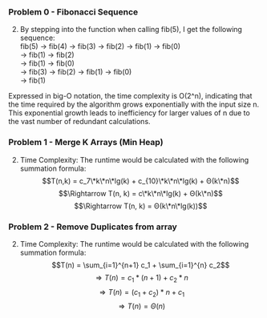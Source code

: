### Problem 0 - Fibonacci Sequence

2. By stepping into the function when calling fib(5), I get the following sequence:
   <br />fib(5) -> fib(4) -> fib(3) -> fib(2) -> fib(1) -> fib(0)<br />-> fib(1) -> fib(2)<br /> -> fib(1) -> fib(0)<br />-> fib(3) -> fib(2) -> fib(1) -> fib(0)<br />-> fib(1)

Expressed in big-O notation, the time complexity is O(2^n), indicating that the time required by the algorithm grows exponentially with the input size n. This exponential growth leads to inefficiency for larger values of n due to the vast number of redundant calculations.

### Problem 1 - Merge K Arrays (Min Heap)
2. Time Complexity:
   The runtime would be calculated with the following summation formula:
   $$T(n,k) = c_7\*k\*n\*lg(k) + c_{10}\*k\*n\*lg(k) + Θ(k\*n)$$
   $$\Rightarrow T(n, k) = c\*k\*n\*lg(k) + Θ(k\*n)$$
   $$\Rightarrow T(n, k) = Θ(k\*n\*lg(k))$$

### Problem 2 - Remove Duplicates from array
2. Time Complexity:
   The runtime would be calculated with the following summation formula:
    <br />
    $$T(n) = \sum_{i=1}^{n+1} c_1 + \sum_{i=1}^{n} c_2$$
    $$\Rightarrow T(n) = c_1*(n+1) + c_2*n$$
    $$\Rightarrow T(n) = (c_1+c_2)*n + c_1$$
   $$\Rightarrow T(n) = Θ(n)$$
